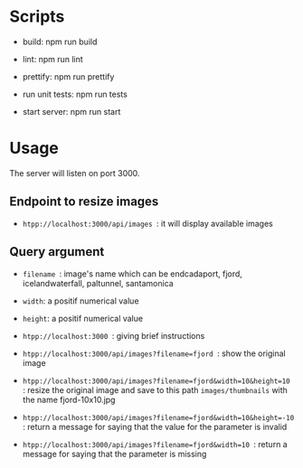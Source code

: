 # Scripts
+ build: npm run build

+ lint: npm run lint

+ prettify: npm run prettify

+ run unit tests: npm run tests

+ start server: npm run start

# Usage

The server will listen on port 3000.

## Endpoint to resize images
+ ``htpp://localhost:3000/api/images ``: it will display available images

## Query argument
+ ``filename ``: image's name which can be endcadaport, fjord, icelandwaterfall, paltunnel, santamonica
+ ``width``: a positif numerical value
+ ``height``: a positif numerical value

+ ``htpp://localhost:3000 ``: giving brief instructions
+ ``htpp://localhost:3000/api/images?filename=fjord ``: show the original image
+ ``htpp://localhost:3000/api/images?filename=fjord&width=10&height=10 ``: resize the original image and save to this path ``images/thumbnails`` with the name fjord-10x10.jpg
+ ``htpp://localhost:3000/api/images?filename=fjord&width=10&height=-10 ``: return a message for saying that the value for the parameter is invalid
+ ``htpp://localhost:3000/api/images?filename=fjord&width=10 ``: return a message for saying that the parameter is missing